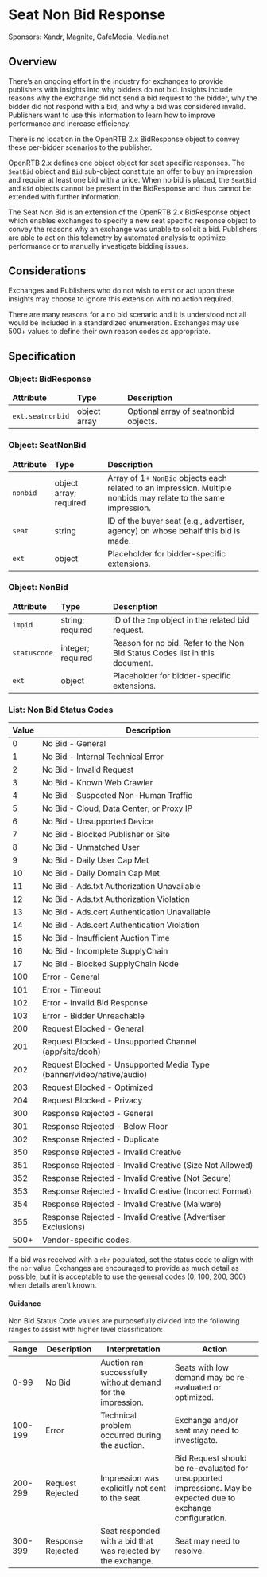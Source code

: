 # Seat Non Bid Response

Sponsors: Xandr, Magnite, CafeMedia, Media&#46;net

## Overview

There’s an ongoing effort in the industry for exchanges to provide publishers with insights into why bidders do not bid. Insights include reasons why the exchange did not send a bid request to the bidder, why the bidder did not respond with a bid, and why a bid was considered invalid. Publishers want to use this information to learn how to improve performance and increase efficiency.

There is no location in the OpenRTB 2.x BidResponse object to convey these per-bidder scenarios to the publisher.

OpenRTB 2.x defines one object object for seat specific responses. The `SeatBid` object and `Bid` sub-object constitute an offer to buy an impression and require at least one bid with a price. When no bid is placed, the `SeatBid` and `Bid` objects cannot be present in the BidResponse and thus cannot be extended with further information.

The Seat Non Bid is an extension of the OpenRTB 2.x BidResponse object which enables exchanges to specify a new seat specific response object to convey the reasons why an exchange was unable to solicit a bid. Publishers are able to act on this telemetry by automated analysis to optimize performance or to manually investigate bidding issues.

## Considerations

Exchanges and Publishers who do not wish to emit or act upon these insights may choose to  ignore this extension with no action required.

There are many reasons for a no bid scenario and it is understood not all would be included in a standardized enumeration. Exchanges may use 500+ values to define their own reason codes as appropriate.

## Specification

### Object: BidResponse

<table>
  <thead>
    <tr>
      <td>
        <strong>Attribute</strong>
      </td>
      <td>
        <strong>Type</strong>
      </td>
      <td>
        <strong>Description</strong>
      </td>
    </tr>
  </thead>
  <tbody>
    <tr>
      <td>
        <code>ext.seatnonbid</code>
      </td>
      <td>
        object array
      </td>
      <td>
        Optional array of seatnonbid objects.
      </td>
    </tr>
  </tbody>
</table>

### Object: SeatNonBid

<table>
  <thead>
    <tr>
      <td>
        <strong>Attribute</strong>
      </td>
      <td>
        <strong>Type</strong>
      </td>
      <td>
        <strong>Description</strong>
      </td>
    </tr>
  </thead>
  <tbody>
    <tr>
      <td>
        <code>nonbid</code>
      </td>
      <td>
        object array; required
      </td>
      <td>
        Array of 1+ <code>NonBid</code> objects each related to an impression. Multiple nonbids may relate to the same
        impression.
      </td>
    </tr>
    <tr>
      <td>
        <code>seat</code>
      </td>
      <td>
        string
      </td>
      <td>
        ID of the buyer seat (e.g., advertiser, agency) on whose behalf this bid is made.
      </td>
    </tr>
    <tr>
      <td>
        <code>ext</code>
      </td>
      <td>
        object
      </td>
      <td>
        Placeholder for bidder-specific extensions.
      </td>
    </tr>
  </tbody>
</table>

### Object: NonBid

<table>
  <thead>
    <tr>
      <td>
        <strong>Attribute</strong>
      </td>
      <td>
        <strong>Type</strong>
      </td>
      <td>
        <strong>Description</strong>
      </td>
    </tr>
  </thead>
  <tbody>
    <tr>
      <td>
        <code>impid</code>
      </td>
      <td>
        string; required
      </td>
      <td>
        ID of the <code>Imp</code> object in the related bid request.
      </td>
    </tr>
    <tr>
      <td>
        <code>statuscode</code>
      </td>
      <td>
        integer; required
      </td>
      <td>
        Reason for no bid. Refer to the Non Bid Status Codes list in this document.
      </td>
    </tr>
    <tr>
      <td>
        <code>ext</code>
      </td>
      <td>
        object
      </td>
      <td>
        Placeholder for bidder-specific extensions.
      </td>
    </tr>
  </tbody>
</table>

### List: Non Bid Status Codes

<table>
  <thead>
    <tr>
      <th>Value</th>
      <th>Description</th>
    </tr>
  </thead>
  <tbody>
    <tr>
      <td>0</td>
      <td>No Bid - General</td>
    </tr>
    <tr>
      <td>1</td>
      <td>No Bid - Internal Technical Error</td>
    </tr>
    <tr>
      <td>2</td>
      <td>No Bid - Invalid Request</td>
    </tr>
    <tr>
      <td>3</td>
      <td>No Bid - Known Web Crawler</td>
    </tr>
    <tr>
      <td>4</td>
      <td>No Bid - Suspected Non-Human Traffic</td>
    </tr>
    <tr>
      <td>5</td>
      <td>No Bid - Cloud, Data Center, or Proxy IP</td>
    </tr>
    <tr>
      <td>6</td>
      <td>No Bid - Unsupported Device</td>
    </tr>
    <tr>
      <td>7</td>
      <td>No Bid - Blocked Publisher or Site</td>
    </tr>
    <tr>
      <td>8</td>
      <td>No Bid - Unmatched User</td>
    </tr>
    <tr>
      <td>9</td>
      <td>No Bid - Daily User Cap Met</td>
    </tr>
    <tr>
      <td>10</td>
      <td>No Bid - Daily Domain Cap Met</td>
    </tr>
    <tr>
      <td>11</td>
      <td>No Bid - Ads.txt Authorization Unavailable</td>
    </tr>
    <tr>
      <td>12</td>
      <td>No Bid - Ads.txt Authorization Violation</td>
    </tr>
    <tr>
      <td>13</td>
      <td>No Bid - Ads.cert Authentication Unavailable</td>
    </tr>
    <tr>
      <td>14</td>
      <td>No Bid - Ads.cert Authentication Violation</td>
    </tr>
    <tr>
      <td>15</td>
      <td>No Bid - Insufficient Auction Time</td>
    </tr>
    <tr>
      <td>16</td>
      <td>No Bid - Incomplete SupplyChain</td>
    </tr>
    <tr>
      <td>17</td>
      <td>No Bid - Blocked SupplyChain Node</td>
    </tr>
    <tr>
      <td>100</td>
      <td>Error - General</td>
    </tr>
    <tr>
      <td>101</td>
      <td>Error - Timeout</td>
    </tr>
    <tr>
      <td>102</td>
      <td>Error - Invalid Bid Response</td>
    </tr>
    <tr>
      <td>103</td>
      <td>Error - Bidder Unreachable</td>
    </tr>
    <tr>
      <td>200</td>
      <td>Request Blocked - General</td>
    </tr>
    <tr>
      <td>201</td>
      <td>Request Blocked - Unsupported Channel (app/site/dooh)</td>
    </tr>
    <tr>
      <td>202</td>
      <td>Request Blocked - Unsupported Media Type (banner/video/native/audio)</td>
    </tr>
    <tr>
      <td>203</td>
      <td>Request Blocked - Optimized</td>
    </tr>
    <tr>
      <td>204</td>
      <td>Request Blocked - Privacy</td>
    </tr>
    <tr>
      <td>300</td>
      <td>Response Rejected - General</td>
    </tr>
    <tr>
      <td>301</td>
      <td>Response Rejected - Below Floor</td>
    </tr>
    <tr>
      <td>302</td>
      <td>Response Rejected - Duplicate</td>
    </tr>
    <tr>
      <td>350</td>
      <td>Response Rejected - Invalid Creative</td>
    </tr>
    <tr>
      <td>351</td>
      <td>Response Rejected - Invalid Creative (Size Not Allowed)</td>
    </tr>
    <tr>
      <td>352</td>
      <td>Response Rejected - Invalid Creative (Not Secure)</td>
    </tr>
    <tr>
      <td>353</td>
      <td>Response Rejected - Invalid Creative (Incorrect Format)</td>
    </tr>
    <tr>
      <td>354</td>
      <td>Response Rejected - Invalid Creative (Malware)</td>
    </tr>
    <tr>
      <td>355</td>
      <td>Response Rejected - Invalid Creative (Advertiser Exclusions)</td>
    </tr>
    <tr>
      <td>500+</td>
      <td>Vendor-specific codes.</td>
    </tr>
  </tbody>
</table>

If a bid was received with a `nbr` populated, set the status code to align with the `nbr` value. Exchanges are encouraged to provide as much detail as possible, but it is acceptable to use the general codes (0, 100, 200, 300) when details aren't known.

#### Guidance

Non Bid Status Code values are purposefully divided into the following ranges to assist with higher level classification:

<table>
  <thead>
    <tr>
      <th>Range</th>
      <th>Description</th>
      <th>Interpretation</th>
      <th>Action</th>
    </tr>
  </thead>
  <tbody>
    <tr>
      <td>0-99</td>
      <td>No Bid</td>
      <td>Auction ran successfully without demand for the impression.</td>
      <td>Seats with low demand may be re-evaluated or optimized.</td>
    </tr>
    <tr>
      <td>100-199</td>
      <td>Error</td>
      <td>Technical problem occurred during the auction.</td>
      <td>Exchange and/or seat may need to investigate.</td>
    </tr>
    <tr>
      <td>200-299</td>
      <td>Request Rejected</td>
      <td>Impression was explicitly not sent to the seat.</td>
      <td>Bid Request should be re-evaluated for unsupported impressions. May be expected due to exchange configuration.
      </td>
    </tr>
    <tr>
      <td>300-399</td>
      <td>Response Rejected</td>
      <td>Seat responded with a bid that was rejected by the exchange.</td>
      <td>Seat may need to resolve.</td>
    </tr>
  </tbody>
</table>